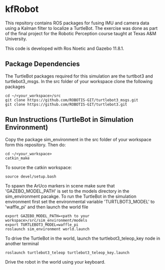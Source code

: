 # kfRobot
This repsitory contains ROS packages for fusing IMU and camera data using a Kalman filter to localize a TurtleBot. The exercise was done as part of the final project for the Robotic Perception course taught at Texas A&M University.

This code is developed with Ros Noetic and Gazebo 11.8.1. 

## Package Dependencies
The TurtleBot packages required for this simulation are the turtlbot3 and turtlebot3_msgs. In the src folder of your workspace clone the following packages
```
cd ~/<your_workspace>/src
git clone https://github.com/ROBOTIS-GIT/turtlebot3_msgs.git
git clone https://github.com/ROBOTIS-GIT/turtlebot3.git
```

## Run Instructions (TurtleBot in Simulation Environment)
Copy the package sim_environment in the src folder of your workspace form this repository. Then do:
```
cd ~/<your_workspace>
catkin_make
```

To source the catkin workspace:
```
source devel/setup.bash
```

To spawn the ArUco markers in scene make sure that 'GAZEBO_MODEL_PATH' is set to the models directory in the sim_environment pacakge. To run the TurtleBot in the simulation environment first set the environmental variable 'TURTLBOT3_MODEL' to 'waffle_pi' and then launch the world file
```
export GAZEBO_MODEL_PATH=<path to your workspace>/src/sim_environment/models
export TURTLEBOT3_MODEL=waffle_pi
roslaunch sim_environment world.launch
```

To drive the TurtleBot in the world, launch the turtlebot3_teleop_key node in another terminal
```
roslaunch turtlebot3_teleop turtlebot3_teleop_key.launch 
```

Drive the robot in the world using your keyboard.


